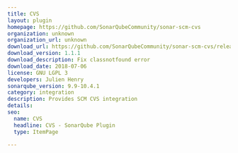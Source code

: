 ```yaml
---
title: CVS
layout: plugin
homepage: https://github.com/SonarQubeCommunity/sonar-scm-cvs
organization: unknown
organization_url: unknown
download_url: https://github.com/SonarQubeCommunity/sonar-scm-cvs/releases/download/1.1.1/sonar-scm-cvs-plugin-1.1.1.jar
download_version: 1.1.1
download_description: Fix classnotfound error
download_date: 2018-07-06
license: GNU LGPL 3
developers: Julien Henry
sonarqube_version: 9.9-10.4.1
category: integration
description: Provides SCM CVS integration
details: 
seo:
  name: CVS
  headline: CVS - SonarQube Plugin
  type: ItemPage

---
```

